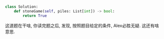 ### []()

```Python
class Solution:
    def stoneGame(self, piles: List[int]) -> bool:
        return True
```

这道题在干啥, 你读完题之后, 发现, 按照题目给定的条件, Alex必胜无疑. 这还有啥意思.

